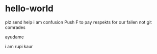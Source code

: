 # hello-world
plz send help i am confusion
Push F to pay respekts for our fallen
not git comrades

ayudame

i am rupi kaur
